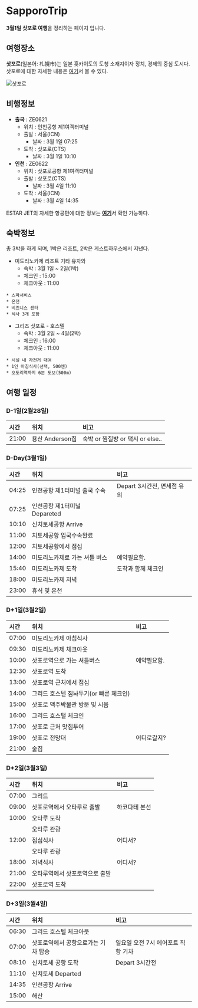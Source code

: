 # SapporoTrip

**3월1일 삿포로 여행**을 정리하는 페이지 입니다.


## 여행장소

**삿포로**(일본어: 札幌市)는 일본 홋카이도의 도청 소재지이자 정치, 경제의 중심 도시다. 삿포로에 대한 자세한 내용은 [여기](https://ko.wikipedia.org/wiki/%EC%82%BF%ED%8F%AC%EB%A1%9C_%EC%8B%9C)서 볼 수 있다.

![삿포로](https://travelblog.expedia.co.kr/wp-content/uploads/2016/12/06.jpg)

## 비행정보
* **출국** : ZE0621
	* 위치 : 인천공항 제1여객터미널
	* 출발 : 서울(ICN)
		* 날짜 : 3월 1일 07:25
	* 도착 : 삿포로(CTS)
		* 날짜 : 3월 1일 10:10
* **인천** : ZE0622
	* 위치 : 삿포로공항 제1여객터미널
	* 출발 : 삿포로(CTS)
		* 날짜 : 3월 4일 11:10
	* 도착 : 서울(ICN)
		* 날짜 : 3월 4일 14:35
		
ESTAR JET의 자세한 항공편에 대한 정보는 [**여기**](https://www.eastarjet.com/newstar/PGWHC00001)서 확인 가능하다.  

## 숙박정보
총 3박을 하게 되며, 1박은 리조트, 2박은 게스트하우스에서 지낸다.

* 미도리노카제 리조트 기타 유자와 
	* 숙박 : 3월 1일 ~ 2일(1박)
	* 체크인 : 15:00
	* 체크아웃 : 11:00

```
* 스파서비스
* 온천
* 비즈니스 센터
* 식사 3개 포함
```

* 그리즈 삿포로 - 호스텔
	* 숙박 : 3월 2일 ~ 4일(2박)
	* 체크인 : 16:00
	* 체크아웃 : 11:00
	
```
* 시설 내 자전거 대여
* 1인 아침식사(선택, 500엔)
* 오도리역까지 6분 도보(500m)
```

## 여행 일정

### D-1일(2월28일)

| 시간  | 위치  | 비고 |
|:------------- |:---------------|:-------------|
| 21:00 | 용산 Anderson집 | 숙박 or 찜질방 or 택시 or else.. |

### D-Day(3월1일)

| 시간  | 위치  | 비고 |
|:------------- |:---------------|:-------------|
| 04:25 | 인천공항 제1터미널 출국 수속 | Depart 3시간전, 면세점 유의 |
| 07:25 | 인천공항 제1터미널 Depareted |  |
| 10:10 | 신치토세공항 Arrive |  |
| 11:00 | 치토세공항 입국수속완료 |  |
| 12:00 | 치토세공항에서 점심 |  |
| 14:00 | 미도리노카제로 가는 셔틀 버스 | 예약필요함. |
| 15:40 | 미도리노카제 도착 | 도착과 함께 체크인 |
| 18:00 | 미도리노카제 저녁 |  |
| 23:00 | 휴식 및 온천 |  |

### D+1일(3월2일)

| 시간  | 위치  | 비고 |
|:------------- |:---------------|:-------------|
| 07:00 | 미도리노카제 아침식사 |  |
| 09:30 | 미도리노카제 체크아웃 |  |
| 10:00 | 삿포로역으로 가는 셔틀버스 | 예약필요함. |
| 12:30 | 삿포로역 도착 |  |
| 13:00 | 삿포로역 근처에서 점심 |  |
| 14:00 | 그리드 호스텔 짐놔두기(or 빠른 체크인) |  |
| 15:00 | 삿포로 맥주박물관 방문 및 시음 |  |
| 16:00 | 그리드 호스탤 체크인 |  |
| 17:00 | 삿포로 근처 맛집투어 |  |
| 19:00 | 삿포로 전망대 | 어디로갈지? |
| 21:00 | 술집 |  |

### D+2일(3월3일)

| 시간  | 위치  | 비고 |
|:------------- |:---------------|:-------------|
| 07:00 | 그리드 |  |
| 09:00 | 삿포로역에서 오타루로 출발 | 하코다테 본선 |
| 10:00 | 오타루 도착 |  |
|  | 오타루 관광 |  |
| 12:00 | 점심식사 | 어디서? |
|  | 오타루 관광 |  |
| 18:00 | 저녁식사 | 어디서? |
| 21:00 | 오타루역에서 삿포로역으로 출발 |  |
| 22:00 | 삿포로역 도착 |  |

### D+3일(3월4일)

| 시간  | 위치  | 비고 |
|:------------- |:---------------|:-------------|
| 06:30 | 그리드 호스텔 체크아웃 |  |
| 07:00 | 삿포로역에서 공항으로가는 기차 탑승 | 일요일 오전 7시 에어포트 직항 기차 |
| 08:10 | 신치토세 공항 도착 | Depart 3시간전 |
| 11:10 | 신치토세 Departed |  |
| 14:35 | 인천공항 Arrive |  |
| 15:00 | 해산 |  |
